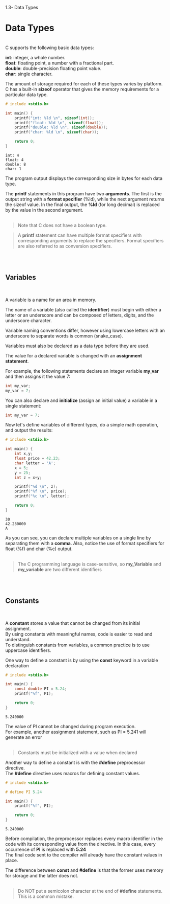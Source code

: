 1.3- Data Types
# Data Types
</br>
C supports the following basic data types:

**int**: integer, a whole number. </br>
**float**: floating point, a number with a fractional part. </br>
**double**: double-precision floating point value. </br>
**char**: single character.

The amount of storage required for each of these types varies by platform. </br>
C has a built-in **sizeof** operator that gives the memory requirements for a particular data type.
```c
# include <stdio.h>

int main() {
    printf("int: %ld \n", sizeof(int));
    printf("float: %ld \n", sizeof(float));
    printf("double: %ld \n", sizeof(double));
    printf("char: %ld \n", sizeof(char));

    return 0;
}
```
```
int: 4 
float: 4
double: 8
char: 1
```
The program output displays the corresponding size in bytes for each data type.

The **printf** statements in this program have two **arguments**. The first is the output string with a **format specifier** (%ld), while the next argument returns the sizeof value. In the final output, the **%ld** (for long decimal) is replaced by the value in the second argument.
</br></br>
> Note that C does not have a boolean type.

> A **printf** statement can have multiple format specifiers with corresponding arguments to replace the specifiers. Format specifiers are also referred to as conversion specifiers.

</br></br>

## Variables
</br>

A variable is a name for an area in memory.

The name of a variable (also called the **identifier**) must begin with either a letter or an underscore and can be composed of letters, digits, and the underscore character.

Variable naming conventions differ, however using lowercase letters with an underscore to separate words is common (snake_case).

Variables must also be declared as a data type before they are used.

The value for a declared variable is changed with an **assignment statement**.

For example, the following statements declare an integer variable **my_var** and then assigns it the value 7:
```c
int my_var;
my_var = 7;
```
You can also declare and **initialize** (assign an initial value) a variable in a single statement:
```c
int my_var = 7;
```
Now let's define variables of different types, do a simple math operation, and output the results:
```c
# include <stdio.h>

int main() {
    int x,y;
    float price = 42.23;
    char letter = 'A';
    x = 5;
    y = 25;
    int z = x+y;

    printf("%d \n", z);
    printf("%f \n", price);
    printf("%c \n", letter);

    return 0;
}
```
```
30 
42.230000
A
```
As you can see, you can declare multiple variables on a single line by separating them with a **comma**. Also, notice the use of format specifiers for float (%f) and char (%c) output.
</br></br>
> The C programming language is case-sensitive, so **my_Variable** and **my_variable** are two different identifiers

</br></br>

## Constants
</br>

A **constant** stores a value that cannot be changed from its initial assignment. </br>
By using constants with meaningful names, code is easier to read and understand. </br>
To distinguish constants from variables, a common practice is to use uppercase identifiers. </br>

One way to define a constant is by using the **const** keyword in a variable declaration
```c
# include <stdio.h>

int main() {
    const double PI = 5.24;
    printf("%f", PI);

    return 0;
}
```
```
5.240000
```
The value of PI cannot be changed during program execution. </br>
For example, another assignment statement, such as PI = 5.241 will generate an error
</br></br>
> Constants must be initialized with a value when declared

Another way to define a constant is with the **#define** preprocessor directive. </br>
The **#define** directive uses macros for defining constant values. </br>
```c
# include <stdio.h>

# define PI 5.24

int main() {
    printf("%f", PI);

    return 0;
}
```
```
5.240000
```
Before compilation, the preprocessor replaces every macro identifier in the code with its corresponding value from the directive. In this case, every occurrence of **PI** is replaced with **5.24** </br>
The final code sent to the compiler will already have the constant values in place. </br>

The difference between **const** and **#define** is that the former uses memory for storage and the latter does not.
</br></br>
> Do NOT put a semicolon character at the end of **#define** statements. This is a common mistake.
